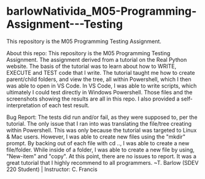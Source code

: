 # barlowNativida_M05-Programming-Assignment---Testing
This repository is the M05 Programming Testing Assignment.


About this repo:
This repository is the M05 Programming Testing Assignment.  The assignment derived from a tutorial on the Real Python website.  The basis of the tutorial was to learn about how to WRITE, EXECUTE and TEST code that I write.  The tutorial taught me how to create parent/child folders, and view the tree, all within Powershell, which I then was able to open in VS Code.  In VS Code, I was able to write scripts, which ultimately I could test directly in Windows Powershell.  Those files and the screenshots showing the results are all in this repo.  I also provided a self-interpretation of each test result.

Bug Report: The tests did run and/or fail, as they were supposed to, per the tutorial.  The only issue that I ran into was translating the file/tree creating within Powershell.  This was only because the tutorial was targeted to Linux & Mac users.  However, I was able to create new files using the "mkdir" prompt.  By backing out of each file with cd .., I was able to create a new file/folder.  While inside of a folder, I was able to create a new file by using, "New-item" and "copy".  At this point, there are no issues to report.  It was a great tutorial that I highly recommend to all programmers. ~T. Barlow (SDEV 220 Student) | Instructor: C. Francis
